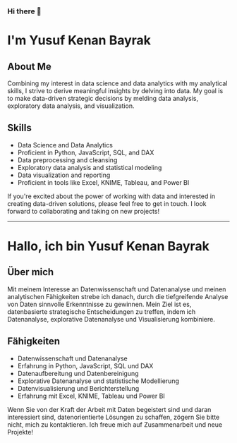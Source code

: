 ### Hi there 👋

# I'm Yusuf Kenan Bayrak

## About Me
Combining my interest in data science and data analytics with my analytical skills, I strive to derive meaningful insights by delving into data. My goal is to make data-driven strategic decisions by melding data analysis, exploratory data analysis, and visualization.

## Skills
- Data Science and Data Analytics
- Proficient in Python, JavaScript, SQL, and DAX
- Data preprocessing and cleansing
- Exploratory data analysis and statistical modeling
- Data visualization and reporting
- Proficient in tools like Excel, KNIME, Tableau, and Power BI

If you're excited about the power of working with data and interested in creating data-driven solutions, please feel free to get in touch. I look forward to collaborating and taking on new projects!


----------------------------

# Hallo, ich bin Yusuf Kenan Bayrak

## Über mich
Mit meinem Interesse an Datenwissenschaft und Datenanalyse und meinen analytischen Fähigkeiten strebe ich danach, durch die tiefgreifende Analyse von Daten sinnvolle Erkenntnisse zu gewinnen. Mein Ziel ist es, datenbasierte strategische Entscheidungen zu treffen, indem ich Datenanalyse, explorative Datenanalyse und Visualisierung kombiniere.

## Fähigkeiten
- Datenwissenschaft und Datenanalyse
- Erfahrung in Python, JavaScript, SQL und DAX
- Datenaufbereitung und Datenbereinigung
- Explorative Datenanalyse und statistische Modellierung
- Datenvisualisierung und Berichterstellung
- Erfahrung mit Excel, KNIME, Tableau und Power BI

Wenn Sie von der Kraft der Arbeit mit Daten begeistert sind und daran interessiert sind, datenorientierte Lösungen zu schaffen, zögern Sie bitte nicht, mich zu kontaktieren. Ich freue mich auf Zusammenarbeit und neue Projekte!

